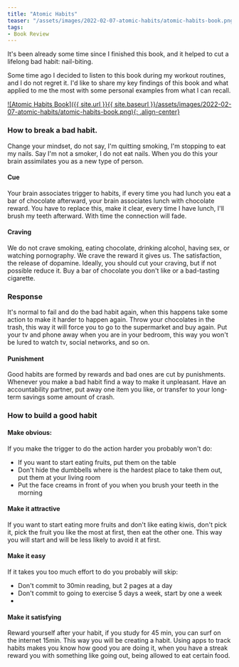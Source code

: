 ```yaml
---
title: "Atomic Habits"
teaser: "/assets/images/2022-02-07-atomic-habits/atomic-habits-book.png"
tags:
- Book Review
---
```

It's been already some time since I finished this book, and it helped to cut a lifelong bad habit: nail-biting.

Some time ago I decided to listen to this book during my workout routines, and I do not regret it. I'd like to share my key findings of this book and what applied to me the most with some personal examples from what I can recall.

<a href="https://amzn.to/334Ax37" target="_blank">
![Atomic Habits Book]({{ site.url }}{{ site.baseurl }}/assets/images/2022-02-07-atomic-habits/atomic-habits-book.png){: .align-center}
</a>

### How to break a bad habit.

Change your mindset, do not say, I'm quitting smoking, I'm stopping to eat my nails. Say I'm not a smoker, I do not eat nails. When you do this your brain assimilates you as a new type of person.

#### Cue
Your brain associates trigger to habits, if every time you had lunch you eat a bar of chocolate afterward, your brain associates lunch with chocolate reward. You have to replace this, make it clear, every time I have lunch, I'll brush my teeth afterward. With time the connection will fade.

#### Craving
We do not crave smoking, eating chocolate, drinking alcohol, having sex, or watching pornography. We crave the reward it gives us. The satisfaction, the release of dopamine. Ideally, you should cut your craving, but if not possible reduce it. Buy a bar of chocolate you don't like or a bad-tasting cigarette.

### Response
It's normal to fail and do the bad habit again, when this happens take some action to make it harder to happen again. Throw your chocolates in the trash, this way it will force you to go to the supermarket and buy again. Put your tv and phone away when you are in your bedroom, this way you won't be lured to watch tv, social networks, and so on.

#### Punishment
Good habits are formed by rewards and bad ones are cut by punishments. Whenever you make a bad habit find a way to make it unpleasant. Have an accountability partner, put away one item you like, or transfer to your long-term savings some amount of crash.

### How to build a good habit

#### Make obvious:
If you make the trigger to do the action harder you probably won't do:
- If you want to start eating fruits, put them on the table
- Don't hide the dumbbells where is the hardest place to take them out, put them at your living room
- Put the face creams in front of you when you brush your teeth in the morning

#### Make it attractive
If you want to start eating more fruits and don't like eating kiwis, don't pick it, pick the fruit you like the most at first, then eat the other one. This way you will start and will be less likely to avoid it at first.

#### Make it easy
If it takes you too much effort to do you probably will skip:
- Don't commit to 30min reading, but 2 pages at a day
- Don't commit to going to exercise 5 days a week, start by one a week
-
#### Make it satisfying
Reward yourself after your habit, if you study for 45 min, you can surf on the internet 15min. This way you will be creating a habit.
Using apps to track habits makes you know how good you are doing it, when you have a streak reward you with something like going out, being allowed to eat certain food.
